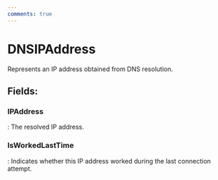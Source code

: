 ```yaml
---
comments: true
---
```

# DNSIPAddress

Represents an IP address obtained from DNS resolution. 

## **Fields**:
### **IPAddress**
: The resolved IP address. 
### **IsWorkedLastTime**
: Indicates whether this IP address worked during the last connection attempt. 